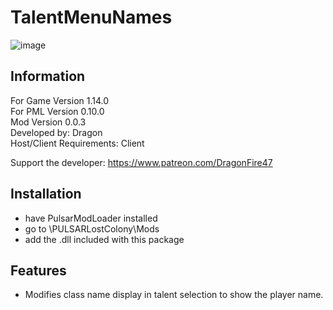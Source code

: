 # TalentMenuNames

![image](https://user-images.githubusercontent.com/46509577/235048099-9bb8baf5-5f4e-419b-9c57-b95a6075bef6.png)


## Information
For Game Version 1.14.0  
For PML Version 0.10.0  
Mod Version 0.0.3  
Developed by: Dragon  
Host/Client Requirements: Client

Support the developer: https://www.patreon.com/DragonFire47


## Installation 
- have PulsarModLoader installed  
- go to \PULSARLostColony\Mods  
- add the .dll included with this package

## Features
- Modifies class name display in talent selection to show the player name.
